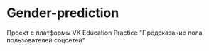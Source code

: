 # Gender-prediction
Проект с платформы VK Education Practice "Предсказание пола пользователей соцсетей"
